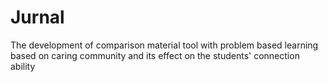 # Jurnal
The development of comparison material tool with problem based learning based on caring community and its effect on the students' connection ability
